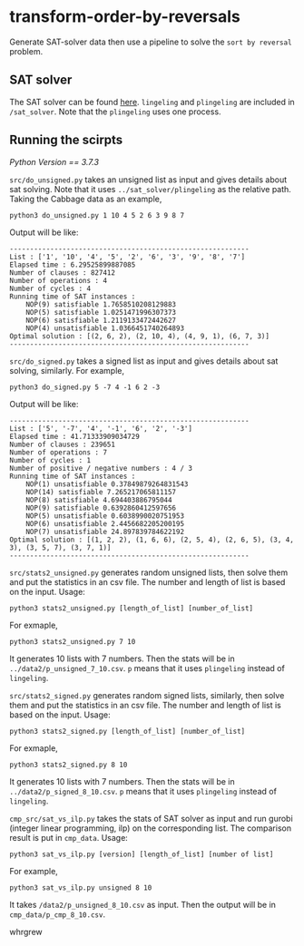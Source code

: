# transform-order-by-reversals
Generate SAT-solver data then use a pipeline to solve the `sort by reversal` problem.

## SAT solver

The SAT solver can be found [here](https://github.com/arminbiere/lingeling). `lingeling` and `plingeling` are included in `/sat_solver`. Note that the `plingeling` uses one process.


## Running the scirpts
*Python Version == 3.7.3*  

`src/do_unsigned.py` takes an unsigned list as input and gives details about sat solving. Note that it uses `../sat_solver/plingeling` as the relative path. Taking the Cabbage data as an example,
	
	python3 do_unsigned.py 1 10 4 5 2 6 3 9 8 7
Output will be like:

	-----------------------------------------------------------
	List : ['1', '10', '4', '5', '2', '6', '3', '9', '8', '7']
	Elapsed time : 6.29525899887085
	Number of clauses : 827412
	Number of operations : 4
	Number of cycles : 4
	Running time of SAT instances :
    	NOP(9) satisfiable 1.7658510208129883
    	NOP(5) satisfiable 1.0251471996307373
    	NOP(6) satisfiable 1.2119133472442627
    	NOP(4) unsatisfiable 1.0366451740264893
	Optimal solution : [(2, 6, 2), (2, 10, 4), (4, 9, 1), (6, 7, 3)]
	-----------------------------------------------------------
`src/do_signed.py` takes a signed list as input and gives details about sat solving, similarly. For example,

	python3 do_signed.py 5 -7 4 -1 6 2 -3
	
Output will be like:

	-----------------------------------------------------------
	List : ['5', '-7', '4', '-1', '6', '2', '-3']
	Elapsed time : 41.71333909034729
	Number of clauses : 239651
	Number of operations : 7
	Number of cycles : 1
	Number of positive / negative numbers : 4 / 3
	Running time of SAT instances :
    	NOP(1) unsatisfiable 0.37849879264831543
    	NOP(14) satisfiable 7.265217065811157
    	NOP(8) satisfiable 4.694403886795044
    	NOP(9) satisfiable 0.6392860412597656
    	NOP(5) unsatisfiable 0.6038990020751953
    	NOP(6) unsatisfiable 2.4456682205200195
    	NOP(7) unsatisfiable 24.897839784622192
	Optimal solution : [(1, 2, 2), (1, 6, 6), (2, 5, 4), (2, 6, 5), (3, 4, 3), (3, 5, 7), (3, 7, 1)]
	-----------------------------------------------------------
`src/stats2_unsigned.py` generates random unsigned lists, then solve them and put the statistics in an csv file. The number and length of list is based on the input. Usage: 

	python3 stats2_unsigned.py [length_of_list] [number_of_list]
	
For exmaple,

	python3 stats2_unsigned.py 7 10
	
It generates 10 lists with 7 numbers. Then the stats will be in `../data2/p_unsigned_7_10.csv`. `p` means that it uses `plingeling` instead of `lingeling`. 

	
`src/stats2_signed.py` generates random signed lists, similarly, then solve them and put the statistics in an csv file. The number and length of list is based on the input. Usage: 

	python3 stats2_signed.py [length_of_list] [number_of_list]
	
For exmaple,

	python3 stats2_signed.py 8 10
	
It generates 10 lists with 7 numbers. Then the stats will be in `../data2/p_signed_8_10.csv`. `p` means that it uses `plingeling` instead of `lingeling`. 


`cmp_src/sat_vs_ilp.py` takes the stats of SAT solver as input and run gurobi (integer linear programming, ilp) on the corresponding list. The comparison result is put in `cmp_data`. Usage:

	python3 sat_vs_ilp.py [version] [length_of_list] [number of list]

For example, 

	python3 sat_vs_ilp.py unsigned 8 10

It takes `/data2/p_unsigned_8_10.csv` as input. Then the output will be in `cmp_data/p_cmp_8_10.csv`. 
	
	

whrgrew


	


